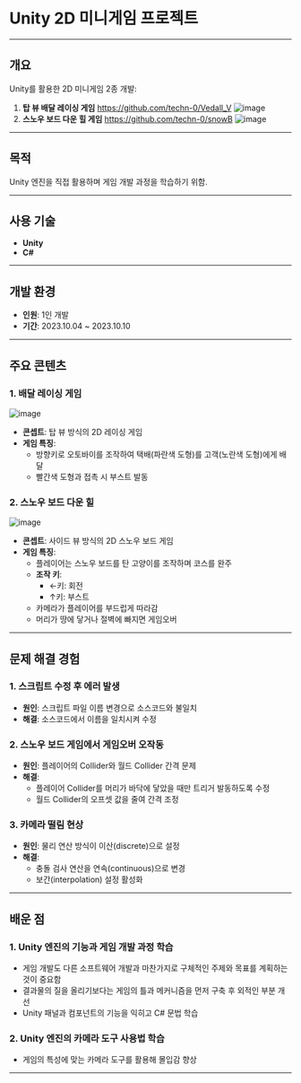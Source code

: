 # Unity 2D 미니게임 프로젝트

---

## **개요**  
Unity를 활용한 2D 미니게임 2종 개발:  
1. **탑 뷰 배달 레이싱 게임** https://github.com/techn-0/Vedall_V
![image](https://github.com/user-attachments/assets/7d7d05d3-d97d-4928-85c5-37867937e80a)
2. **스노우 보드 다운 힐 게임** https://github.com/techn-0/snowB
![image](https://github.com/user-attachments/assets/677e7dc5-555f-43c7-abc9-4793feea3107)

---

## **목적**  
Unity 엔진을 직접 활용하며 게임 개발 과정을 학습하기 위함.

---

## **사용 기술**  
- **Unity**  
- **C#**

---

## **개발 환경**  
- **인원**: 1인 개발  
- **기간**: 2023.10.04 ~ 2023.10.10  

---

## **주요 콘텐츠**

### **1. 배달 레이싱 게임**  
![image](https://github.com/user-attachments/assets/6d904b5f-4d0f-42c7-bb95-e561ec90e26e)
- **콘셉트**: 탑 뷰 방식의 2D 레이싱 게임  
- **게임 특징**:  
  - 방향키로 오토바이를 조작하여 택배(파란색 도형)를 고객(노란색 도형)에게 배달  
  - 빨간색 도형과 접촉 시 부스트 발동  

### **2. 스노우 보드 다운 힐**  
![image](https://github.com/user-attachments/assets/87dd5419-0dbe-4e49-9916-63cd5f71e194)
- **콘셉트**: 사이드 뷰 방식의 2D 스노우 보드 게임  
- **게임 특징**:  
  - 플레이어는 스노우 보드를 탄 고양이를 조작하며 코스를 완주  
  - **조작 키**:  
    - ←키: 회전  
    - ↑키: 부스트  
  - 카메라가 플레이어를 부드럽게 따라감  
  - 머리가 땅에 닿거나 절벽에 빠지면 게임오버  

---

## **문제 해결 경험**  

### **1. 스크립트 수정 후 에러 발생**  
- **원인**: 스크립트 파일 이름 변경으로 소스코드와 불일치  
- **해결**: 소스코드에서 이름을 일치시켜 수정  

### **2. 스노우 보드 게임에서 게임오버 오작동**  
- **원인**: 플레이어의 Collider와 월드 Collider 간격 문제  
- **해결**:  
  - 플레이어 Collider를 머리가 바닥에 닿았을 때만 트리거 발동하도록 수정  
  - 월드 Collider의 오프셋 값을 줄여 간격 조정  

### **3. 카메라 떨림 현상**  
- **원인**: 물리 연산 방식이 이산(discrete)으로 설정  
- **해결**:  
  - 충돌 검사 연산을 연속(continuous)으로 변경  
  - 보간(interpolation) 설정 활성화  

---

## **배운 점**  

### **1. Unity 엔진의 기능과 게임 개발 과정 학습**  
- 게임 개발도 다른 소프트웨어 개발과 마찬가지로 구체적인 주제와 목표를 계획하는 것이 중요함  
- 결과물의 질을 올리기보다는 게임의 틀과 메커니즘을 먼저 구축 후 외적인 부분 개선  
- Unity 패널과 컴포넌트의 기능을 익히고 C# 문법 학습  

### **2. Unity 엔진의 카메라 도구 사용법 학습**  
- 게임의 특성에 맞는 카메라 도구를 활용해 몰입감 향상  

---
